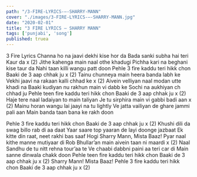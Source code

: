 ```yaml
---
path: "/3-FIRE-LYRICS-–-SHARRY-MANN"
cover: "./images/3-FIRE-LYRICS-–-SHARRY-MANN.jpg"
date: "2020-02-01"
title: "3 FIRE LYRICS – SHARRY MANN"
tags: ['punjabi', 'song']
published: truea
---
```


3 Fire Lyrics
Channa ho na jaavi dekhi kise hor da
Bada sanki subha hai teri Kaur da x (2)
Jithe kahenga main naal othe khadugi
Pichha kari na beghani kise taur da
Nahi taan killi wangu patt doon
Pehle 3 fire kaddu teri hikk chon
Baaki de 3 aap chhak ju x (2)
Tainu chunneya main heera banda labh ke
Vekhi jaavi na rakaan kalli chhad ke x (2)
Aivein velliyan naal modan utte khadi na
Baaki kudiyan nu rakhun main vi dabb ke
Sochi na aukhiyan ch chhad ju
Pehle teen fire kaddu teri hikk chon
Baaki de 3 aap chhak ju x (2)
Haje tere naal ladaiyan to main taliyan
Je tu sirphira main vi gabbi badi aan x (2)
Mainu horan wangu lai jaayi na tu lightly
Ve jatta vailiyan de ghare jammi pali aan
Main banda taan bana ke rakh doon






Pehle 3 fire kaddu teri hikk chon
Baaki de 3 aap chhak ju x (2)
Khushi dili da swag billo rab di aa daat
Yaar saare top yaaran de layi doonge jazbaat
Ek kitte din raat, neet rakhi bas saaf
Hogi Sharry Mann, Mista Baaz!
Pyar naal kithe manne mutiyaar di
Rob Bhullar’an main aivein taan ni maardi x (2)
Naal Sandhu de tu nitt rehna tour’aa te
Ve chaabi dabbni paini aa teri car di
Main sanne dinwala chakk doon
Pehle teen fire kaddu teri hikk chon
Baaki de 3 aap chhak ju x (2)
Sharry Mann!
Mista Baaz!
Pehle 3 fire kaddu teri hikk chon
Baaki de 3 aap chhak ju x (2)
